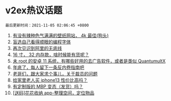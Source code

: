 # v2ex热议话题

`最后更新时间：2021-11-05 02:06:45 +0800`

1. [有没有辣种色气满满的壁纸网站， 4k 最佳(狗头)](https://www.v2ex.com/t/812914)
1. [盲选自己看得顺眼的编程字体](https://www.v2ex.com/t/812961)
1. [再次见识到阿里的无底线](https://www.v2ex.com/t/812921)
1. [16 寸， 32 内存款，啥时候能有货呢？](https://www.v2ex.com/t/812920)
1. [未 root 的安卓 11 系统，有哪些好用的去广告软件，或者是类似 QuantumultX](https://www.v2ex.com/t/812939)
1. [年底了，每人留下一条反内卷指南吧](https://www.v2ex.com/t/813011)
1. [老哥们，跟大家求个事儿，关于裁员的问题](https://www.v2ex.com/t/812985)
1. [给家里老人买 iphone13 性价比高吗？](https://www.v2ex.com/t/812951)
1. [有定制版的 MBP 变态（发货）吗？](https://www.v2ex.com/t/813016)
1. [[送码]花花收纳 app-整理空间，定位物品](https://www.v2ex.com/t/812919)

